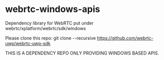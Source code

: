 # webrtc-windows-apis
Dependency library for WebRTC put under webrtc/xplatform/webrtc/sdk/windows

Please clone this repo:
git clone --recursive https://github.com/webrtc-uwp/webrtc-uwp-sdk

THIS IS A DEPENDENCY REPO ONLY PROVIDING WINDOWS BASED APIS.
